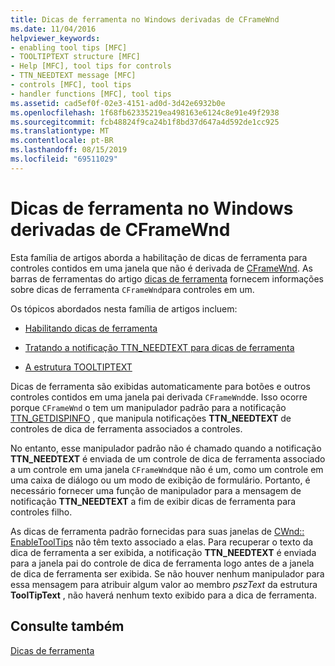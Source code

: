 ```yaml
---
title: Dicas de ferramenta no Windows derivadas de CFrameWnd
ms.date: 11/04/2016
helpviewer_keywords:
- enabling tool tips [MFC]
- TOOLTIPTEXT structure [MFC]
- Help [MFC], tool tips for controls
- TTN_NEEDTEXT message [MFC]
- controls [MFC], tool tips
- handler functions [MFC], tool tips
ms.assetid: cad5ef0f-02e3-4151-ad0d-3d42e6932b0e
ms.openlocfilehash: 1f68fb62335219ea498163e6124c8e91e49f2938
ms.sourcegitcommit: fcb48824f9ca24b1f8bd37d647a4d592de1cc925
ms.translationtype: MT
ms.contentlocale: pt-BR
ms.lasthandoff: 08/15/2019
ms.locfileid: "69511029"
---
```

# <a name="tool-tips-in-windows-not-derived-from-cframewnd"></a>Dicas de ferramenta no Windows derivadas de CFrameWnd

Esta família de artigos aborda a habilitação de dicas de ferramenta para controles contidos em uma janela que não é derivada de [CFrameWnd](../mfc/reference/cframewnd-class.md). As barras de ferramentas do artigo [dicas de ferramenta](../mfc/toolbar-tool-tips.md) fornecem informações sobre dicas de ferramenta `CFrameWnd`para controles em um.

Os tópicos abordados nesta família de artigos incluem:

- [Habilitando dicas de ferramenta](../mfc/enabling-tool-tips.md)

- [Tratando a notificação TTN_NEEDTEXT para dicas de ferramenta](../mfc/handling-ttn-needtext-notification-for-tool-tips.md)

- [A estrutura TOOLTIPTEXT](../mfc/tooltiptext-structure.md)

Dicas de ferramenta são exibidas automaticamente para botões e outros controles contidos em uma janela pai derivada `CFrameWnd`de. Isso ocorre porque `CFrameWnd` o tem um manipulador padrão para a notificação [TTN_GETDISPINFO](/windows/win32/Controls/ttn-getdispinfo) , que manipula notificações **TTN_NEEDTEXT** de controles de dica de ferramenta associados a controles.

No entanto, esse manipulador padrão não é chamado quando a notificação **TTN_NEEDTEXT** é enviada de um controle de dica de ferramenta associado a um controle em uma janela `CFrameWnd`que não é um, como um controle em uma caixa de diálogo ou um modo de exibição de formulário. Portanto, é necessário fornecer uma função de manipulador para a mensagem de notificação **TTN_NEEDTEXT** a fim de exibir dicas de ferramenta para controles filho.

As dicas de ferramenta padrão fornecidas para suas janelas de [CWnd:: EnableToolTips](../mfc/reference/cwnd-class.md#enabletooltips) não têm texto associado a elas. Para recuperar o texto da dica de ferramenta a ser exibida, a notificação **TTN_NEEDTEXT** é enviada para a janela pai do controle de dica de ferramenta logo antes de a janela de dica de ferramenta ser exibida. Se não houver nenhum manipulador para essa mensagem para atribuir algum valor ao membro *pszText* da estrutura **ToolTipText** , não haverá nenhum texto exibido para a dica de ferramenta.

## <a name="see-also"></a>Consulte também

[Dicas de ferramenta](../mfc/tool-tips.md)

